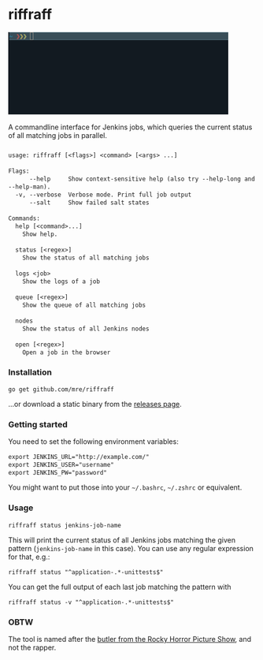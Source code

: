 # riffraff

![usage](usage.gif)

A commandline interface for Jenkins jobs, which queries the current status of all matching jobs in parallel.

###

```
usage: riffraff [<flags>] <command> [<args> ...]

Flags:
      --help     Show context-sensitive help (also try --help-long and --help-man).
  -v, --verbose  Verbose mode. Print full job output
      --salt     Show failed salt states

Commands:
  help [<command>...]
    Show help.

  status [<regex>]
    Show the status of all matching jobs

  logs <job>
    Show the logs of a job

  queue [<regex>]
    Show the queue of all matching jobs

  nodes
    Show the status of all Jenkins nodes

  open [<regex>]
    Open a job in the browser
```

### Installation

```
go get github.com/mre/riffraff
```

...or download a static binary from the [releases page](https://github.com/mre/riffraff/releases).

### Getting started

You need to set the following environment variables:

```
export JENKINS_URL="http://example.com/"
export JENKINS_USER="username"
export JENKINS_PW="password"
```

You might want to put those into your `~/.bashrc`, `~/.zshrc` or equivalent.


### Usage

```
riffraff status jenkins-job-name
```

This will print the current status of all Jenkins jobs matching the given pattern (`jenkins-job-name` in this case).
You can use any regular expression for that, e.g.:

```
riffraff status "^application-.*-unittests$"
```

You can get the full output of each last job matching the pattern with 

```
riffraff status -v "^application-.*-unittests$"
```

### OBTW

The tool is named after the [butler from the Rocky Horror Picture Show](https://en.wikipedia.org/wiki/The_Rocky_Horror_Picture_Show:_Let%27s_Do_the_Time_Warp_Again), and not the rapper.
